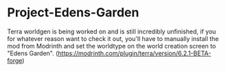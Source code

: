 # Project-Edens-Garden

Terra worldgen is being worked on and is still incredibly unfinished, if you for whatever reason want to check it out, you'll have to manually install the mod from Modrinth and set the worldtype on the world creation screen to "Edens Garden". (https://modrinth.com/plugin/terra/version/6.2.1-BETA-forge)
